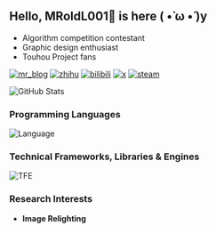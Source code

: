 ## Hello, MRoldL001🍵 is here ( •̀ ω •́ )y
- Algorithm competition contestant
- Graphic design enthusiast
- Touhou Project fans

[![mr_blog](https://img.shields.io/badge/----MR__Blog-268785?style=flat-square&logo=wordpress&logoColor=ffffff)](http://www.mroldl001.top) [![zhihu](https://img.shields.io/badge/知乎-0084FF?style=flat-square&logo=zhihu&logoColor=ffffff)](https://www.zhihu.com/people/mroldl001) [![bilibili](https://img.shields.io/badge/Bilibili-00A1D6?style=flat-square&logo=bilibili&logoColor=ffffff)](https://space.bilibili.com/244751581) [![x](https://img.shields.io/badge/X-000000?style=flat-square&logo=x&logoColor=ffffff)](https://x.com/MRoldL001) [![steam](https://img.shields.io/badge/Steam-000000?style=flat-square&logo=steam&logoColor=ffffff)](https://steamcommunity.com/id/MRoldL001)

![GitHub Stats](https://github-readme-stats.vercel.app/api?username=MRoldL001&show_icons=true&theme=shadow_green)

### Programming Languages
![Language](https://skillicons.dev/icons?i=c,cpp,java,kotlin,python,html,css&theme=light)

### Technical Frameworks, Libraries & Engines
![TFE](https://skillicons.dev/icons?i=godot,spring,pytorch&theme=light)

### Research Interests
- **Image Relighting**
